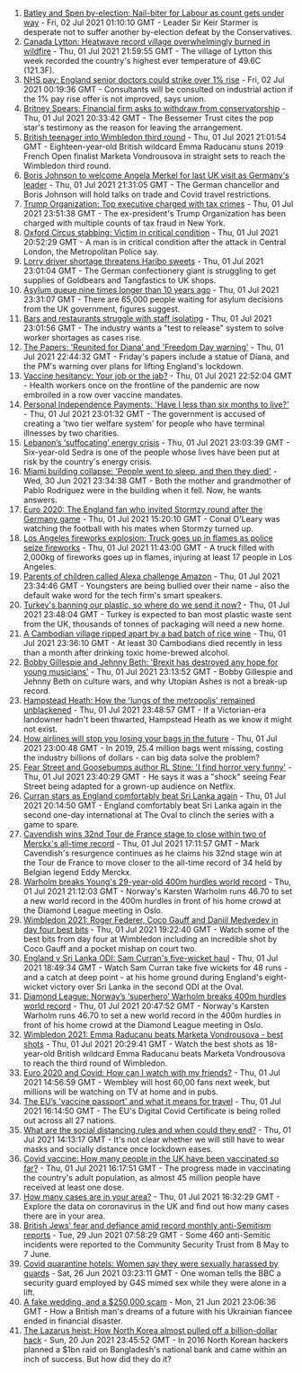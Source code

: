 1. [Batley and Spen by-election: Nail-biter for Labour as count gets under way](https://www.bbc.co.uk/news/uk-politics-57686817) - Fri, 02 Jul 2021 01:10:10 GMT - Leader Sir Keir Starmer is desperate not to suffer another by-election defeat by the Conservatives.
2. [Canada Lytton: Heatwave record village overwhelmingly burned in wildfire](https://www.bbc.co.uk/news/world-us-canada-57678054) - Thu, 01 Jul 2021 21:59:55 GMT - The village of Lytton this week recorded the country's highest ever temperature of 49.6C (121.3F).
3. [NHS pay: England senior doctors could strike over 1% rise](https://www.bbc.co.uk/news/health-57690068) - Fri, 02 Jul 2021 00:19:36 GMT - Consultants will be consulted on industrial action if the 1% pay rise offer is not improved, says union.
4. [Britney Spears: Financial firm asks to withdraw from conservatorship](https://www.bbc.co.uk/news/entertainment-arts-57687675) - Thu, 01 Jul 2021 20:33:42 GMT - The Bessemer Trust cites the pop star's testimony as the reason for leaving the arrangement.
5. [British teenager into Wimbledon third round](https://www.bbc.co.uk/sport/tennis/57689514) - Thu, 01 Jul 2021 21:01:54 GMT - Eighteen-year-old British wildcard Emma Raducanu stuns 2019 French Open finalist Marketa Vondrousova in straight sets to reach the Wimbledon third round.
6. [Boris Johnson to welcome Angela Merkel for last UK visit as Germany's leader](https://www.bbc.co.uk/news/uk-politics-57686826) - Thu, 01 Jul 2021 21:31:05 GMT - The German chancellor and Boris Johnson will hold talks on trade and Covid travel restrictions.
7. [Trump Organization: Top executive charged with tax crimes](https://www.bbc.co.uk/news/business-57669976) - Thu, 01 Jul 2021 23:51:38 GMT - The ex-president's Trump Organization has been charged with multiple counts of tax fraud in New York.
8. [Oxford Circus stabbing: Victim in critical condition](https://www.bbc.co.uk/news/uk-england-london-57690047) - Thu, 01 Jul 2021 20:52:29 GMT - A man is in critical condition after the attack in Central London, the Metropolitan Police say.
9. [Lorry driver shortage threatens Haribo sweets](https://www.bbc.co.uk/news/business-57690505) - Thu, 01 Jul 2021 23:01:04 GMT - The German confectionery giant is struggling to get supplies of Goldbears and Tangfastics to UK shops.
10. [Asylum queue nine times longer than 10 years ago](https://www.bbc.co.uk/news/uk-57681920) - Thu, 01 Jul 2021 23:31:07 GMT - There are 65,000 people waiting for asylum decisions from the UK government, figures suggest.
11. [Bars and restaurants struggle with staff isolating](https://www.bbc.co.uk/news/business-57685834) - Thu, 01 Jul 2021 23:01:56 GMT - The industry wants a "test to release" system to solve worker shortages as cases rise.
12. [The Papers: 'Reunited for Diana' and 'Freedom Day warning'](https://www.bbc.co.uk/news/blogs-the-papers-57690055) - Thu, 01 Jul 2021 22:44:32 GMT - Friday's papers include a statue of Diana, and the PM's warning over plans for lifting England's lockdown.
13. [Vaccine hesitancy: Your job or the jab?](https://www.bbc.co.uk/news/world-us-canada-57686717) - Thu, 01 Jul 2021 22:52:04 GMT - Health workers once on the frontline of the pandemic are now embroiled in a row over vaccine mandates.
14. [Personal Independence Payments: 'Have I less than six months to live?'](https://www.bbc.co.uk/news/uk-57688734) - Thu, 01 Jul 2021 23:01:32 GMT - The government is accused of creating a 'two tier welfare system' for people who have terminal illnesses by two charities.
15. [Lebanon’s ‘suffocating’ energy crisis](https://www.bbc.co.uk/news/world-middle-east-57685203) - Thu, 01 Jul 2021 23:03:39 GMT - Six-year-old Sedra is one of the people whose lives have been put at risk by the country's energy crisis.
16. [Miami building collapse: 'People went to sleep, and then they died'](https://www.bbc.co.uk/news/world-us-canada-57674422) - Wed, 30 Jun 2021 23:34:38 GMT - Both the mother and grandmother of Pablo Rodríguez were in the building when it fell. Now, he wants answers.
17. [Euro 2020: The England fan who invited Stormzy round after the Germany game](https://www.bbc.co.uk/news/newsbeat-57684981) - Thu, 01 Jul 2021 15:20:10 GMT - Conal O'Leary was watching the football with his mates when Stormzy turned up.
18. [Los Angeles fireworks explosion: Truck goes up in flames as police seize fireworks](https://www.bbc.co.uk/news/world-us-canada-57682375) - Thu, 01 Jul 2021 11:43:00 GMT - A truck filled with 2,000kg of fireworks goes up in flames, injuring at least 17 people in Los Angeles.
19. [Parents of children called Alexa challenge Amazon](https://www.bbc.co.uk/news/technology-57680173) - Thu, 01 Jul 2021 23:34:46 GMT - Youngsters are being bullied over their name - also the default wake word for the tech firm's smart speakers.
20. [Turkey's banning our plastic, so where do we send it now?](https://www.bbc.co.uk/news/uk-57680723) - Thu, 01 Jul 2021 23:48:04 GMT - Turkey is expected to ban most plastic waste sent from the UK, thousands of tonnes of packaging will need a new home.
21. [A Cambodian village ripped apart by a bad batch of rice wine](https://www.bbc.co.uk/news/world-asia-57496790) - Thu, 01 Jul 2021 23:36:10 GMT - At least 30 Cambodians died recently in less than a month after drinking toxic home-brewed alcohol.
22. [Bobby Gillespie and Jehnny Beth: 'Brexit has destroyed any hope for young musicians'](https://www.bbc.co.uk/news/entertainment-arts-57637116) - Thu, 01 Jul 2021 23:13:52 GMT - Bobby Gillespie and Jehnny Beth on culture wars, and why Utopian Ashes is not a break-up record.
23. [Hampstead Heath: How the 'lungs of the metropolis' remained unblackened](https://www.bbc.co.uk/news/uk-england-london-57656978) - Thu, 01 Jul 2021 23:48:57 GMT - If a Victorian-era landowner hadn't been thwarted, Hampstead Heath as we know it might not exist.
24. [How airlines will stop you losing your bags in the future](https://www.bbc.co.uk/news/business-57232744) - Thu, 01 Jul 2021 23:00:48 GMT - In 2019, 25.4 million bags went missing, costing the industry billions of dollars - can big data solve the problem?
25. [Fear Street and Goosebumps author RL Stine: 'I find horror very funny'](https://www.bbc.co.uk/news/newsbeat-57663046) - Thu, 01 Jul 2021 23:40:29 GMT - He says it was a "shock" seeing Fear Street being adapted for a grown-up audience on Netflix.
26. [Curran stars as England comfortably beat Sri Lanka again](https://www.bbc.co.uk/sport/cricket/57668359) - Thu, 01 Jul 2021 20:14:50 GMT - England comfortably beat Sri Lanka again in the second one-day international at The Oval to clinch the series with a game to spare.
27. [Cavendish wins 32nd Tour de France stage to close within two of Merckx's all-time record](https://www.bbc.co.uk/sport/cycling/57686066) - Thu, 01 Jul 2021 17:11:57 GMT - Mark Cavendish's resurgence continues as he claims his 32nd stage win at the Tour de France to move closer to the all-time record of 34 held by Belgian legend Eddy Merckx.
28. [Warholm breaks Young's 29-year-old 400m hurdles world record](https://www.bbc.co.uk/sport/athletics/57689153) - Thu, 01 Jul 2021 21:12:03 GMT - Norway's Karsten Warholm runs 46.70 to set a new world record in the 400m hurdles in front of his home crowd at the Diamond League meeting in Oslo.
29. [Wimbledon 2021: Roger Federer, Coco Gauff and Daniil Medvedev in day four best bits](https://www.bbc.co.uk/sport/av/tennis/57686362) - Thu, 01 Jul 2021 19:22:40 GMT - Watch some of the best bits from day four at Wimbledon including an incredible shot by Coco Gauff and a pocket mishap on court two.
30. [England v Sri Lanka ODI: Sam Curran's five-wicket haul](https://www.bbc.co.uk/sport/av/cricket/57688302) - Thu, 01 Jul 2021 18:49:34 GMT - Watch Sam Curran take five wickets for 48 runs - and a catch at deep point - at his home ground during England's eight-wicket victory over Sri Lanka in the second ODI at the Oval.
31. [Diamond League: Norway’s ‘superhero’ Warholm breaks 400m hurdles world record](https://www.bbc.co.uk/sport/av/athletics/57690155) - Thu, 01 Jul 2021 20:47:52 GMT - Norway's Karsten Warholm runs 46.70 to set a new world record in the 400m hurdles in front of his home crowd at the Diamond League meeting in Oslo.
32. [Wimbledon 2021: Emma Raducanu beats Marketa Vondrousova - best shots](https://www.bbc.co.uk/sport/av/tennis/57690135) - Thu, 01 Jul 2021 20:29:41 GMT - Watch the best shots as 18-year-old British wildcard Emma Raducanu beats Marketa Vondrousova to reach the third round of Wimbledon.
33. [Euro 2020 and Covid: How can I watch with my friends?](https://www.bbc.co.uk/news/uk-57386719) - Thu, 01 Jul 2021 14:56:59 GMT - Wembley will host 60,00 fans next week, but millions will be watching on TV at home and in pubs.
34. [The EU’s 'vaccine passport' and what it means for travel](https://www.bbc.co.uk/news/explainers-57665765) - Thu, 01 Jul 2021 16:14:50 GMT - The EU's Digital Covid Certificate is being rolled out across all 27 nations.
35. [What are the social distancing rules and when could they end?](https://www.bbc.co.uk/news/uk-51506729) - Thu, 01 Jul 2021 14:13:17 GMT - It's not clear whether we will still have to wear masks and socially distance once lockdown eases.
36. [Covid vaccine: How many people in the UK have been vaccinated so far?](https://www.bbc.co.uk/news/health-55274833) - Thu, 01 Jul 2021 16:17:51 GMT - The progress made in vaccinating the country's adult population, as almost 45 million people have received at least one dose.
37. [How many cases are in your area?](https://www.bbc.co.uk/news/uk-51768274) - Thu, 01 Jul 2021 16:32:29 GMT - Explore the data on coronavirus in the UK and find out how many cases there are in your area.
38. [British Jews' fear and defiance amid record monthly anti-Semitism reports](https://www.bbc.co.uk/news/uk-57339266) - Tue, 29 Jun 2021 07:58:29 GMT - Some 460 anti-Semitic incidents were reported to the Community Security Trust from 8 May to 7 June.
39. [Covid quarantine hotels: Women say they were sexually harassed by guards](https://www.bbc.co.uk/news/stories-57609164) - Sat, 26 Jun 2021 03:23:11 GMT - One woman tells the BBC a security guard employed by G4S mimed sex while they were alone in a lift.
40. [A fake wedding, and a $250,000 scam](https://www.bbc.co.uk/news/world-europe-57358241) - Mon, 21 Jun 2021 23:06:36 GMT - How a British man's dreams of a future with his Ukrainian fiancee ended in financial disaster.
41. [The Lazarus heist: How North Korea almost pulled off a billion-dollar hack](https://www.bbc.co.uk/news/stories-57520169) - Sun, 20 Jun 2021 23:45:52 GMT - In 2016 North Korean hackers planned a $1bn raid on Bangladesh's national bank and came within an inch of success. But how did they do it?
